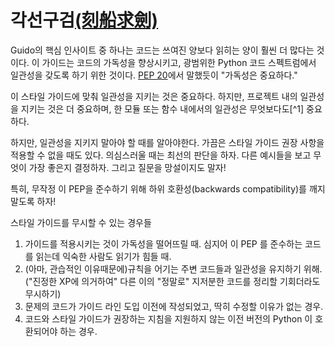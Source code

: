 # 각선구검[(刻船求劍)](https://wordrow.kr/%ED%95%9C%EC%9E%90/%E5%88%BB%E8%88%B9%E6%B1%82%E5%8A%8D-%EA%B0%81%EC%84%A0%EA%B5%AC%EA%B2%80/)

Guido의 핵심 인사이트 중 하나는 코드는 쓰여진 양보다 읽히는 양이 훨씬 더 많다는 것이다. 이 가이드는 코드의 가독성을 향상시키고,
광범위한 Python 코드 스펙트럼에서 일관성을 갖도록 하기 위한 것이다.
[PEP 20](https://www.python.org/dev/peps/pep-0020/)에서 말했듯이 "가독성은 중요하다."

이 스타일 가이드에 맞춰 일관성을 지키는 것은 중요하다.
하지만, 프로젝트 내의 일관성을 지키는 것은 더 중요하며,
한 모듈 또는 함수 내에서의 일관성은 무엇보다도[^1] 중요하다.

하지만, 일관성을 지키지 말아야 할 때를 알아야한다. 가끔은 스타일 가이드 권장 사항을 적용할 수 없을 때도 있다.
의심스러울 때는 최선의 판단을 하자. 다른 예시들을 보고 무엇이 가장 좋은지 결정하자.
그리고 질문을 망설이지도 말자!

특히, 무작정 이 PEP을 준수하기 위해 하위 호환성(backwards compatibility)를 깨지 말도록 하자!

스타일 가이드를 무시할 수 있는 경우들

1. 가이드를 적용시키는 것이 가독성을 떨어뜨릴 때. 심지어 이 PEP 를 준수하는 코드를 읽는데 익숙한 사람도 읽기가 힘들 때.
2. (아마, 관습적인 이유때문에)규칙을 어기는 주변 코드들과 일관성을 유지하기 위해.
   ("진정한 XP에 의거하여" 다른 이의 "정말로" 지저분한 코드를 정리할 기회더라도 무시하기)
3. 문제의 코드가 가이드 라인 도입 이전에 작성되었고, 딱히 수정할 이유가 없는 경우.
4. 코드와 스타일 가이드가 권장하는 지침을 지원하지 않는 이전 버전의 Python 이 호환되어야 하는 경우.

